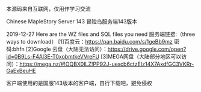 本源码来自互联网，仅用作学习交流

Chinese MapleStory Server 143
冒险岛服务端143版本

2019-12-27
Here are the WZ files and SQL files you need
服务端链接:（three ways to download）
[1]百度云：https://pan.baidu.com/s/1geBb9mz 密码:bhfn
[2]Google 云盘（大陆无法访问）：https://drive.google.com/open?id=0B9Ls-F4Al3E-T0xobmtkeVVreFU
[3]MEGA网盘（大陆部分地区可以访问）：https://mega.nz/#!OQBX0ILZ!PP92J-uexcb6ctzEIz14X7AxdfGC3VKRr-GaExBeuHE

客户端使用的是国服143版本的客户端，自行下载吧，避免侵权
